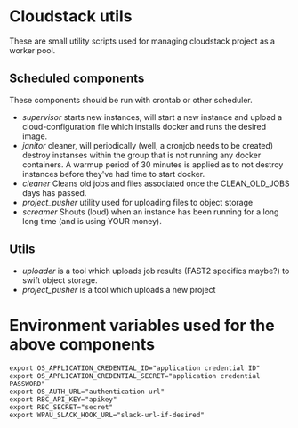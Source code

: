 # Cloudstack utils
These are small utility scripts used for managing cloudstack project as a worker pool.

## Scheduled components
These components should be run with crontab or other scheduler.

- *supervisor* starts new instances, will start a new instance and upload a cloud-configuration file which installs docker and runs the desired image.
- *janitor*  cleaner, will periodically (well, a cronjob needs to be created) destroy instanses within the group that is not running any docker containers. A warmup period of 30 minutes is applied as to not destroy instances before they've had time to start docker.
- *cleaner* Cleans old jobs and files associated once the CLEAN_OLD_JOBS days has passed.
- *project_pusher* utility used for uploading files to object storage
- *screamer* Shouts (loud) when an instance has been running for a long long time (and is using YOUR money).

## Utils
- *uploader* is a tool which uploads job results (FAST2 specifics maybe?) to swift object storage.
- *project_pusher* is a tool which uploads a new project

# Environment variables used for the above components
```
export OS_APPLICATION_CREDENTIAL_ID="application credential ID"
export OS_APPLICATION_CREDENTIAL_SECRET="application credential PASSWORD"
export OS_AUTH_URL="authentication url"
export RBC_API_KEY="apikey"
export RBC_SECRET="secret"
export WPAU_SLACK_HOOK_URL="slack-url-if-desired"
```
